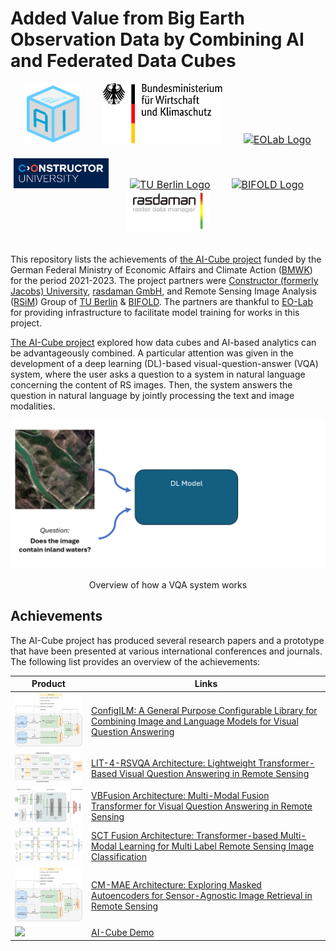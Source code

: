 # Added Value from Big Earth Observation Data by Combining AI and Federated Data Cubes

<style>
@import url('https://cdnjs.cloudflare.com/ajax/libs/font-awesome/6.5.2/css/all.min.css');
</style>

<div align="center">
<a href="./assets/ai-cube-logo.png"><img src="./assets/ai-cube-logo.png" style="font-size: 1rem; height: 6em; width: auto; padding-right: 30px;" /></a>
<a href="./assets/BMWK.svg"><img src="./assets/BMWK.svg" style="font-size: 1rem; height: 6em; width: auto; padding-right: 30px;"/></a>
<a href="https://eo-lab.org/de/"><img src="https://raw.githubusercontent.com/wiki/lhackel-tub/ConfigILM/static/imgs/eolab_Logo.png" style="font-size: 1rem; height: 6em; width: auto" alt="EOLab Logo"/> </a>
</div>
<div align="center" style="padding: 20px 0px;">
<a href="https://constructor.university/"><img src="./assets/CU.png" style="font-size: 1rem; height: 3em; width: auto; padding-right: 30px;" /></a>
<a href="https://www.tu.berlin/"><img src="https://raw.githubusercontent.com/wiki/lhackel-tub/ConfigILM/static/imgs/tu-berlin-logo-long-red.svg" style="font-size: 1rem; height: 3em; width: auto; padding-right: 30px;" alt="TU Berlin Logo"/></a>
<a href="https://bifold.berlin/"><img src="https://raw.githubusercontent.com/wiki/lhackel-tub/ConfigILM/static/imgs/BIFOLD_Logo_farbig.png" style="font-size: 1rem; height: 3em; width: auto; padding-right: 30px;" alt="BIFOLD Logo"/></a>
<a href=""><img src="./assets/logo_rasdaman.png" style="font-size: 1rem; height: 4em; width: auto" alt="Rasdaman Logo"/></a>
</div>

This repository lists the achievements of [the AI-Cube project](https://ai-cu.be/) funded by the German Federal Ministry of Economic Affairs and Climate Action ([BMWK](https://bmwk.de)) for the period 2021-2023. The project partners were [Constructor (formerly Jacobs) University](https://constructor.university/), [rasdaman GmbH](https://www.rasdaman.com/), and Remote Sensing Image Analysis ([RSiM](https://rsim.berlin)) Group of [TU Berlin](https://tu.berlin) & [BIFOLD](https://bifold.berlin). The partners are thankful to [EO-Lab](https://eo-lab.org/de/) for providing infrastructure to facilitate model training for works in this project.

[The AI-Cube project](https://ai-cu.be/) explored how data cubes and AI-based analytics can be advantageously combined. A particular attention was given in the development of a deep learning (DL)-based visual-question-answer (VQA) system, where the user asks a question to a system in natural language concerning the content of RS images. Then, the system answers the question in natural language by jointly processing the text and image modalities.

<p align="center">
  <img src="./assets/VQA-basic.gif" alt="vqa-example" width="600"/>
</p>
<p align="center">Overview of how a VQA system works</p>


## Achievements

The AI-Cube project has produced several research papers and a prototype that have been presented at various international conferences and journals. The following list provides an overview of the achievements:

| Product | Links |
|-------|-------------|
| <img src="./assets/configilm.png" width="200px">  | <i class="fab fa-github"></i> [ConfigILM: A General Purpose Configurable Library for Combining Image and Language Models for Visual Question Answering](https://github.com/lhackel-tub/ConfigILM)  |
| <img src="./assets/lit4rsvqa.png" width="200px"> | <i class="fab fa-gitlab"></i> [LIT-4-RSVQA Architecture: Lightweight Transformer-Based Visual Question Answering in Remote Sensing](https://git.tu-berlin.de/rsim/lit4rsvqa)  |
| <img src="./assets/vbfusion.png" width="200px"> | <i class="fab fa-gitlab"></i> [VBFusion Architecture: Multi-Modal Fusion Transformer for Visual Question Answering in Remote Sensing](https://git.tu-berlin.de//multi-modal-fusion-transformer-for-vqa-in-rs) |
| <img src="./assets/sct_fusion.png" width="200px"> | <i class="fab fa-github"></i> [SCT Fusion Architecture: Transformer-based Multi-Modal Learning for Multi Label Remote Sensing Image Classification](https://git.tu-berlin.de/rsim/sct-fusion) |
| <img src="./assets/configilm.png" width="200px"> | <i class="fab fa-github"></i> [CM-MAE Architecture: Exploring Masked Autoencoders for Sensor-Agnostic Image Retrieval in Remote Sensing](https://github.com/jakhac/CSMAE) |
| <img src="./assets/AI-Cube-Demo.png" width="200px"> | [AI-Cube Demo](https://aicube.rasdaman.com/rasdaman-dashboard/) |



